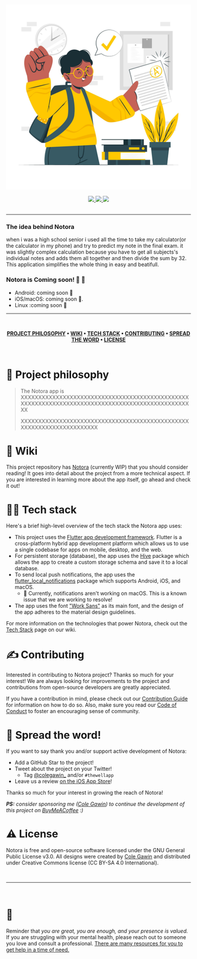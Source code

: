 ![Notora](thumbnail.png)

<div align='center'>
  
<a href='https://github.com/babe-saleh-mahfoud/notora/releases'>
  
<img src='https://img.shields.io/github/v/release/babe-saleh-mahfoud/notora?color=%23FDD835&label=version&style=for-the-badge'>
  
</a>
  
<a href='https://github.com/babe-saleh-mahfoud/notora/blob/main/LICENSE'>
  
<img src='https://img.shields.io/github/license/babe-saleh-mahfoud/notora?style=for-the-badge'>
  
</a>
  <img src='https://img.shields.io/badge/Dart-0175C2?style=for-the-badge&logo=dart&logoColor=white'>
</div>

<br />

---

### The idea behind Notora

when i was a high school senior i used all the time to take my calculator(or the calculator in my phone) and
try to predict my note in the final exam.
it was slightly complex calculation because you have to get all subjects's individual notes and adds them all together
and then divide the sum by 32.
This application simplifies the whole thing in easy and beatifull.

### Notora is Coming soon! 🥳 🚀

- Android: coming soon 👀
- iOS/macOS: coming soon 👀.
- Linux :coming soon 👀

---

<br />

<div align="center">

**[PROJECT PHILOSOPHY](https://github.com/babe-saleh-mahfoud/notora#-project-philosophy) •
[WIKI](https://github.com/babe-saleh-mahfoud/notora#-wiki) •
[TECH STACK](https://github.com/babe-saleh-mahfoud/notora#-tech-stack) •
[CONTRIBUTING](https://github.com/babe-saleh-mahfoud/notora#%EF%B8%8F-contributing) •
[SPREAD THE WORD](https://github.com/babe-saleh-mahfoud/notora#-spread-the-word) •
[LICENSE](https://github.com/babe-saleh-mahfoud/notora#%EF%B8%8F-license)**

</div>

<br />

# 🧐 Project philosophy

> The Notora app is XXXXXXXXXXXXXXXXXXXXXXXXXXXXXXXXXXXXXXXXXXXXXXXXXXXXXXXXXXXXXXXXXXXXXXXXXXXXXXXXXXXXXXXXXXXXXXXXXX
>
> XXXXXXXXXXXXXXXXXXXXXXXXXXXXXXXXXXXXXXXXXXXXXXXXXXXXXXXXXXXXXXXXXXXXXX

# 📒 Wiki

This project repository has [Notora](https://github.com/babe-saleh-mahfoud/notora/wiki) (currently WIP) that you should consider reading! It goes into detail about the project from a more technical aspect. If you are interested in learning more about the app itself, go ahead and check it out!

# 👨‍💻 Tech stack

Here's a brief high-level overview of the tech stack the Notora app uses:

- This project uses the [Flutter app development framework](https://flutter.dev/). Flutter is a cross-platform hybrid app development platform which allows us to use a single codebase for apps on mobile, desktop, and the web.
- For persistent storage (database), the app uses the [Hive](https://hivedb.dev/) package which allows the app to create a custom storage schema and save it to a local database.
- To send local push notifications, the app uses the [flutter_local_notifications](https://pub.dev/packages/flutter_local_notifications) package which supports Android, iOS, and macOS.
  - 🚨 Currently, notifications aren't working on macOS. This is a known issue that we are working to resolve!
- The app uses the font ["Work Sans"](https://fonts.google.com/specimen/Work+Sans) as its main font, and the design of the app adheres to the material design guidelines.

For more information on the technologies that power Notora, check out the [Tech Stack](https://github.com/babe-saleh-mahfoud/well_app/wiki/Tech-Stack) page on our wiki.

# ✍️ Contributing

Interested in contributing to Notora project? Thanks so much for your interest! We are always looking for improvements to the project and contributions from open-source developers are greatly appreciated.

If you have a contribution in mind, please check out our [Contribution Guide](https://github.com/babe-saleh-mahfoud/well_app/wiki/Contribution-Guide) for information on how to do so. Also, make sure you read our [Code of Conduct](https://github.com/babe-saleh-mahfoud/well_app/wiki/Code-of-Conduct) to foster an encouraging sense of community.

# 🌟 Spread the word!

If you want to say thank you and/or support active development of Notora:

- Add a GitHub Star to the project!
- Tweet about the project on your Twitter!
  - Tag [@colegawin\_](https://twitter.com/colegawin_) and/or `#thewellapp`
- Leave us a review [on the iOS App Store](https://apps.apple.com/us/app/well-reboot-your-mindset/id1573357406)!

Thanks so much for your interest in growing the reach of Notora!

_**PS:** consider sponsoring me ([Cole Gawin](https://colegaw.in)) to continue the development of this project on [BuyMeACoffee](https://buymeacoffee.com/colegawin) :)_

# ⚠️ License

Notora is free and open-source software licensed under the GNU General Public License v3.0. All designs were created by [Cole Gawin](https://github.com/babe-saleh-mahfoud) and distributed under Creative Commons license (CC BY-SA 4.0 International).

<br />

---

<br />

# 💛

Reminder that _you are great, you are enough, and your presence is valued._ If you are struggling with your mental health, please reach out to someone you love and consult a professional. [There are many resources for you to get help in a time of need.](https://www.nimh.nih.gov/health/find-help)
